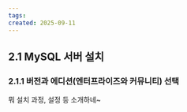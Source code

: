 ```yaml
---
tags: 
created: 2025-09-11
---
```

## 2.1 MySQL 서버 설치
### 2.1.1 버전과 에디션(엔터프라이즈와 커뮤니티) 선택

뭐 설치 과정, 설정 등 소개하네~